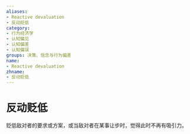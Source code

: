 ```yaml
---
aliases:
- Reactive devaluation
- 反动贬低
category:
- 行为经济学
- 认知偏见
- 认知偏差
- 认知偏误
groups: 决策、信念与行为偏差
name:
- Reactive devaluation
zhname:
- 反动贬低
---
```


# 反动贬低

贬低敌对者的要求或方案，或当敌对者在某事让步时，觉得此时不再有吸引力。
